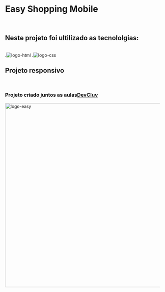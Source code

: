 <h1>Easy Shopping Mobile</h1>
<br>
<h2>Neste projeto foi ultilizado as tecnololgias:</h2>
<br>
   .<img src="https://img.shields.io/badge/HTML-239120?style=for-the-badge&logo=html5&logoColor=white" alt="logo-html"/>
   .<img src="https://img.shields.io/badge/CSS-239120?&style=for-the-badge&logo=css3&logoColor=white" alt="logo-css"/>
<br>
<h2>Projeto responsivo</h2> 
<br>
<h3>Projeto criado juntos as aulas<a href="https://rodolfomori.com.br/devclub">DevCluv</a></h3>
<img src="https://github.com/gil-sousa2180/easy-shopping-mobile/blob/main/deskop.png?raw=true" alt="logo-easy" width="600px"/>
<br>

<br>



